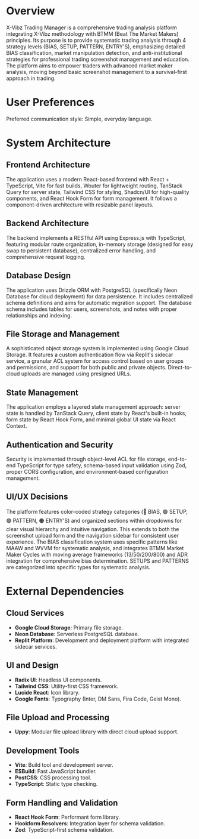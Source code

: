 # Overview

X-Vibz Trading Manager is a comprehensive trading analysis platform integrating X-Vibz methodology with BTMM (Beat The Market Makers) principles. Its purpose is to provide systematic trading analysis through 4 strategy levels (BIAS, SETUP, PATTERN, ENTRY'S), emphasizing detailed BIAS classification, market manipulation detection, and anti-institutional strategies for professional trading screenshot management and education. The platform aims to empower traders with advanced market maker analysis, moving beyond basic screenshot management to a survival-first approach in trading.

# User Preferences

Preferred communication style: Simple, everyday language.

# System Architecture

## Frontend Architecture

The application uses a modern React-based frontend with React + TypeScript, Vite for fast builds, Wouter for lightweight routing, TanStack Query for server state, Tailwind CSS for styling, Shadcn/UI for high-quality components, and React Hook Form for form management. It follows a component-driven architecture with resizable panel layouts.

## Backend Architecture

The backend implements a RESTful API using Express.js with TypeScript, featuring modular route organization, in-memory storage (designed for easy swap to persistent database), centralized error handling, and comprehensive request logging.

## Database Design

The application uses Drizzle ORM with PostgreSQL (specifically Neon Database for cloud deployment) for data persistence. It includes centralized schema definitions and aims for automatic migration support. The database schema includes tables for users, screenshots, and notes with proper relationships and indexing.

## File Storage and Management

A sophisticated object storage system is implemented using Google Cloud Storage. It features a custom authentication flow via Replit's sidecar service, a granular ACL system for access control based on user groups and permissions, and support for both public and private objects. Direct-to-cloud uploads are managed using presigned URLs.

## State Management

The application employs a layered state management approach: server state is handled by TanStack Query, client state by React's built-in hooks, form state by React Hook Form, and minimal global UI state via React Context.

## Authentication and Security

Security is implemented through object-level ACL for file storage, end-to-end TypeScript for type safety, schema-based input validation using Zod, proper CORS configuration, and environment-based configuration management.

## UI/UX Decisions

The platform features color-coded strategy categories (🔵 BIAS, 🟢 SETUP, 🟣 PATTERN, 🟠 ENTRY'S) and organized sections within dropdowns for clear visual hierarchy and intuitive navigation. This extends to both the screenshot upload form and the navigation sidebar for consistent user experience. The BIAS classification system uses specific patterns like MAAW and WVVM for systematic analysis, and integrates BTMM Market Maker Cycles with moving average frameworks (13/50/200/800) and ADR integration for comprehensive bias determination. SETUPS and PATTERNS are categorized into specific types for systematic analysis.

# External Dependencies

## Cloud Services

- **Google Cloud Storage**: Primary file storage.
- **Neon Database**: Serverless PostgreSQL database.
- **Replit Platform**: Development and deployment platform with integrated sidecar services.

## UI and Design

- **Radix UI**: Headless UI components.
- **Tailwind CSS**: Utility-first CSS framework.
- **Lucide React**: Icon library.
- **Google Fonts**: Typography (Inter, DM Sans, Fira Code, Geist Mono).

## File Upload and Processing

- **Uppy**: Modular file upload library with direct cloud upload support.

## Development Tools

- **Vite**: Build tool and development server.
- **ESBuild**: Fast JavaScript bundler.
- **PostCSS**: CSS processing tool.
- **TypeScript**: Static type checking.

## Form Handling and Validation

- **React Hook Form**: Performant form library.
- **Hookform Resolvers**: Integration layer for schema validation.
- **Zod**: TypeScript-first schema validation.